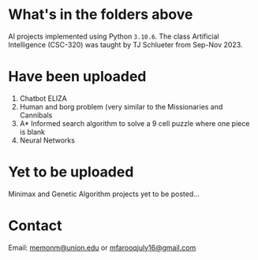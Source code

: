 # What's in the folders above
AI projects implemented using Python ```3.10.6```. The class Artificial Intelligence (CSC-320) was taught by TJ Schlueter from Sep-Nov 2023.
# Have been uploaded 
1. Chatbot ELIZA
2. Human and borg problem (very similar to the Missionaries and Cannibals
3. A* Informed search algorithm to solve a 9 cell puzzle where one piece is blank
4. Neural Networks 
# Yet to be uploaded
Minimax and Genetic Algorithm projects yet to be posted...

# Contact
Email: memonm@union.edu or mfarooqjuly16@gmail.com

